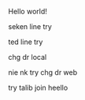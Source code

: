 Hello world!

seken line try

ted line try

chg dr local

nie nk try chg dr web

try talib join
 heello
